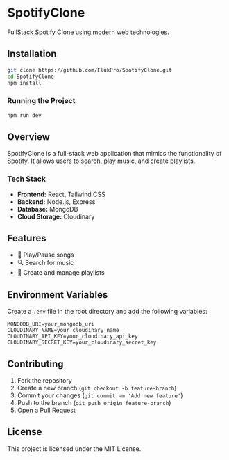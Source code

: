 # SpotifyClone

FullStack Spotify Clone using modern web technologies.

## Installation

```bash
git clone https://github.com/FlukPro/SpotifyClone.git
cd SpotifyClone
npm install
```

### Running the Project

```bash
npm run dev
```

## Overview

SpotifyClone is a full-stack web application that mimics the functionality of Spotify. It allows users to search, play music, and create playlists.

### Tech Stack

- **Frontend:** React, Tailwind CSS
- **Backend:** Node.js, Express
- **Database:** MongoDB
- **Cloud Storage:** Cloudinary

## Features

- 🎵 Play/Pause songs
- 🔍 Search for music
- 📂 Create and manage playlists

## Environment Variables

Create a `.env` file in the root directory and add the following variables:

```plaintext
MONGODB_URI=your_mongodb_uri
CLOUDINARY_NAME=your_cloudinary_name
CLOUDINARY_API_KEY=your_cloudinary_api_key
CLOUDINARY_SECRET_KEY=your_cloudinary_secret_key
```

## Contributing

1. Fork the repository
2. Create a new branch (`git checkout -b feature-branch`)
3. Commit your changes (`git commit -m 'Add new feature'`)
4. Push to the branch (`git push origin feature-branch`)
5. Open a Pull Request

## License

This project is licensed under the MIT License.

